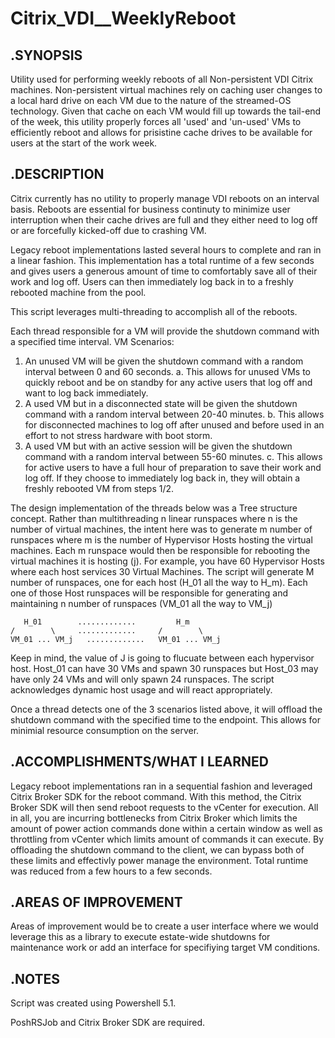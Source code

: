 # Citrix_VDI__WeeklyReboot

## .SYNOPSIS

Utility used for performing weekly reboots of all Non-persistent VDI Citrix machines. Non-persistent virtual machines rely on caching user changes to a local hard drive on each VM due to the nature of the streamed-OS technology. Given that cache on each VM would fill up towards the tail-end of the week, this utility properly forces all 'used' and 'un-used' VMs to efficiently reboot and allows for prisistine cache drives to be available for users at the start of the work week.

## .DESCRIPTION

Citrix currently has no utility to properly manage VDI reboots on an interval basis. Reboots are essential for business continuty to minimize user interruption when their cache drives are full and they either need to log off or are forcefully kicked-off due to crashing VM.

Legacy reboot implementations lasted several hours to complete and ran in a linear fashion. This implementation has a total runtime of a few seconds and gives users a generous amount of time to comfortably save all of their work and log off. Users can then immediately log back in to a freshly rebooted machine from the pool.

This script leverages multi-threading to accomplish all of the reboots. 

Each thread responsible for a VM will provide the shutdown command with a specified time interval.
VM Scenarios:
  1. An unused VM will be given the shutdown command with a random interval between 0 and 60 seconds.
    a. This allows for unused VMs to quickly reboot and be on standby for any active users that log off and want to log back immediately.
  3. A used VM but in a disconnected state will be given the shutdown command with a random interval between 20-40 minutes.
    b. This allows for disconnected machines to log off after unused and before used in an effort to not stress hardware with boot storm.
  5. A used VM but with an active session will be given the shutdown command with a random interval between 55-60 minutes.
    c. This allows for active users to have a full hour of preparation to save their work and log off. If they choose to immediately log back in, they will obtain a freshly rebooted VM from steps 1/2.
    
The design implementation of the threads below was a Tree structure concept.
Rather than multithreading n linear runspaces where n is the number of virtual machines, the intent here was to generate 
m number of runspaces where m is the number of Hypervisor Hosts hosting the virtual machines. 
Each m runspace would then be responsible for rebooting the virtual machines it is hosting (j).
For example, you have 60 Hypervisor Hosts where each host services 30 Virtual Machines.
The script will generate M number of runspaces, one for each host (H_01 all the way to H_m). 
Each one of those Host runspaces will be responsible for generating and maintaining n number of runspaces (VM_01 all the way to VM_j)


       H_01        .............         H_m
    /        \     .............     /        \
    VM_01 ... VM_j   .............   VM_01 ... VM_j 
    
Keep in mind, the value of J is going to flucuate between each hypervisor host.
Host_01 can have 30 VMs and spawn 30 runspaces but Host_03 may have only 24 VMs and will only spawn 24 runspaces.
The script acknowledges dynamic host usage and will react appropriately.

Once a thread detects one of the 3 scenarios listed above, it will offload the shutdown command with the specified time to the endpoint. This allows for minimial resource consumption on the server.

## .ACCOMPLISHMENTS/WHAT I LEARNED

Legacy reboot implementations ran in a sequential fashion and leveraged Citrix Broker SDK for the reboot command. With this method, the Citrix Broker SDK will then send reboot requests to the vCenter for execution. All in all, you are incurring bottlenecks from Citrix Broker which limits the amount of power action commands done within a certain window as well as throttling from vCenter which limits amount of commands it can execute. By offloading the shutdown command to the client, we can bypass both of these limits and effectivly power manage the environment. Total runtime was reduced from a few hours to a few seconds. 

## .AREAS OF IMPROVEMENT

Areas of improvement would be to create a user interface where we would leverage this as a library to execute estate-wide shutdowns for maintenance work or add an interface for specifiying target VM conditions.

## .NOTES
Script was created using Powershell 5.1. 

PoshRSJob and Citrix Broker SDK are required.






